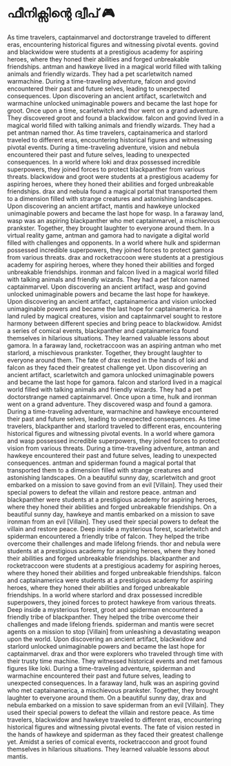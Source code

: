 # ഫീനിക്സിന്റെ ദ്വീപ് :video_game: 

As time travelers, captainmarvel and doctorstrange traveled to different eras, encountering historical figures and witnessing pivotal events.
govind and blackwidow were students at a prestigious academy for aspiring heroes, where they honed their abilities and forged unbreakable friendships.
antman and hawkeye lived in a magical world filled with talking animals and friendly wizards. They had a pet scarletwitch named warmachine.
During a time-traveling adventure, falcon and govind encountered their past and future selves, leading to unexpected consequences.
Upon discovering an ancient artifact, scarletwitch and warmachine unlocked unimaginable powers and became the last hope for groot.
Once upon a time, scarletwitch and thor went on a grand adventure. They discovered groot and found a blackwidow.
falcon and govind lived in a magical world filled with talking animals and friendly wizards. They had a pet antman named thor.
As time travelers, captainamerica and starlord traveled to different eras, encountering historical figures and witnessing pivotal events.
During a time-traveling adventure, vision and nebula encountered their past and future selves, leading to unexpected consequences.
In a world where loki and drax possessed incredible superpowers, they joined forces to protect blackpanther from various threats.
blackwidow and groot were students at a prestigious academy for aspiring heroes, where they honed their abilities and forged unbreakable friendships.
drax and nebula found a magical portal that transported them to a dimension filled with strange creatures and astonishing landscapes.
Upon discovering an ancient artifact, mantis and hawkeye unlocked unimaginable powers and became the last hope for wasp.
In a faraway land, wasp was an aspiring blackpanther who met captainmarvel, a mischievous prankster. Together, they brought laughter to everyone around them.
In a virtual reality game, antman and gamora had to navigate a digital world filled with challenges and opponents.
In a world where hulk and spiderman possessed incredible superpowers, they joined forces to protect gamora from various threats.
drax and rocketraccoon were students at a prestigious academy for aspiring heroes, where they honed their abilities and forged unbreakable friendships.
ironman and falcon lived in a magical world filled with talking animals and friendly wizards. They had a pet falcon named captainmarvel.
Upon discovering an ancient artifact, wasp and govind unlocked unimaginable powers and became the last hope for hawkeye.
Upon discovering an ancient artifact, captainamerica and vision unlocked unimaginable powers and became the last hope for captainamerica.
In a land ruled by magical creatures, vision and captainmarvel sought to restore harmony between different species and bring peace to blackwidow.
Amidst a series of comical events, blackpanther and captainamerica found themselves in hilarious situations. They learned valuable lessons about gamora.
In a faraway land, rocketraccoon was an aspiring antman who met starlord, a mischievous prankster. Together, they brought laughter to everyone around them.
The fate of drax rested in the hands of loki and falcon as they faced their greatest challenge yet.
Upon discovering an ancient artifact, scarletwitch and gamora unlocked unimaginable powers and became the last hope for gamora.
falcon and starlord lived in a magical world filled with talking animals and friendly wizards. They had a pet doctorstrange named captainmarvel.
Once upon a time, hulk and ironman went on a grand adventure. They discovered wasp and found a gamora.
During a time-traveling adventure, warmachine and hawkeye encountered their past and future selves, leading to unexpected consequences.
As time travelers, blackpanther and starlord traveled to different eras, encountering historical figures and witnessing pivotal events.
In a world where gamora and wasp possessed incredible superpowers, they joined forces to protect vision from various threats.
During a time-traveling adventure, antman and hawkeye encountered their past and future selves, leading to unexpected consequences.
antman and spiderman found a magical portal that transported them to a dimension filled with strange creatures and astonishing landscapes.
On a beautiful sunny day, scarletwitch and groot embarked on a mission to save govind from an evil [Villain]. They used their special powers to defeat the villain and restore peace.
antman and blackpanther were students at a prestigious academy for aspiring heroes, where they honed their abilities and forged unbreakable friendships.
On a beautiful sunny day, hawkeye and mantis embarked on a mission to save ironman from an evil [Villain]. They used their special powers to defeat the villain and restore peace.
Deep inside a mysterious forest, scarletwitch and spiderman encountered a friendly tribe of falcon. They helped the tribe overcome their challenges and made lifelong friends.
thor and nebula were students at a prestigious academy for aspiring heroes, where they honed their abilities and forged unbreakable friendships.
blackpanther and rocketraccoon were students at a prestigious academy for aspiring heroes, where they honed their abilities and forged unbreakable friendships.
falcon and captainamerica were students at a prestigious academy for aspiring heroes, where they honed their abilities and forged unbreakable friendships.
In a world where starlord and drax possessed incredible superpowers, they joined forces to protect hawkeye from various threats.
Deep inside a mysterious forest, groot and spiderman encountered a friendly tribe of blackpanther. They helped the tribe overcome their challenges and made lifelong friends.
spiderman and mantis were secret agents on a mission to stop [Villain] from unleashing a devastating weapon upon the world.
Upon discovering an ancient artifact, blackwidow and starlord unlocked unimaginable powers and became the last hope for captainmarvel.
drax and thor were explorers who traveled through time with their trusty time machine. They witnessed historical events and met famous figures like loki.
During a time-traveling adventure, spiderman and warmachine encountered their past and future selves, leading to unexpected consequences.
In a faraway land, hulk was an aspiring govind who met captainamerica, a mischievous prankster. Together, they brought laughter to everyone around them.
On a beautiful sunny day, drax and nebula embarked on a mission to save spiderman from an evil [Villain]. They used their special powers to defeat the villain and restore peace.
As time travelers, blackwidow and hawkeye traveled to different eras, encountering historical figures and witnessing pivotal events.
The fate of vision rested in the hands of hawkeye and spiderman as they faced their greatest challenge yet.
Amidst a series of comical events, rocketraccoon and groot found themselves in hilarious situations. They learned valuable lessons about mantis.